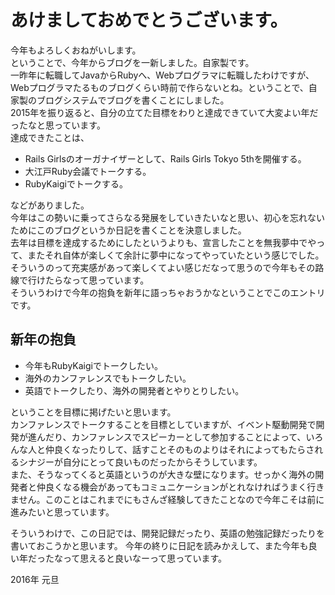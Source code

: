 # あけましておめでとうございます。

今年もよろしくおねがいします。  
ということで、今年からブログを一新しました。自家製です。  
一昨年に転職してJavaからRubyへ、Webプログラマに転職したわけですが、Webプログラマたるものブログくらい時前で作らないとね。ということで、自家製のブログシステムでブログを書くことにしました。  
2015年を振り返ると、自分の立てた目標をわりと達成できていて大変よい年だったなと思っています。  
達成できたことは、

* Rails Girlsのオーガナイザーとして、Rails Girls Tokyo 5thを開催する。
* 大江戸Ruby会議でトークする。
* RubyKaigiでトークする。

などがありました。  
今年はこの勢いに乗ってさらなる発展をしていきたいなと思い、初心を忘れないためにこのブログというか日記を書くことを決意しました。  
去年は目標を達成するためにしたというよりも、宣言したことを無我夢中でやって、またそれ自体が楽しくて余計に夢中になってやっていたという感じでした。  
そういうのって充実感があって楽しくてよい感じだなって思うので今年もその路線で行けたらなって思っています。  
そういうわけで今年の抱負を新年に語っちゃおうかなということでこのエントリです。

## 新年の抱負
* 今年もRubyKaigiでトークしたい。
* 海外のカンファレンスでもトークしたい。
* 英語でトークしたり、海外の開発者とやりとりしたい。

ということを目標に掲げたいと思います。  
カンファレンスでトークすることを目標としていますが、イベント駆動開発で開発が進んだり、カンファレンスでスピーカーとして参加することによって、いろんな人と仲良くなったりして、話すことそのものよりはそれによってもたらされるシナジーが自分にとって良いものだったからそうしています。  
また、そうなってくると英語というのが大きな壁になります。せっかく海外の開発者と仲良くなる機会があってもコミュニケーションがとれなければうまく行きません。このことはこれまでにもさんざ経験してきたことなので今年こそは前に進みたいと思っています。

そういうわけで、この日記では、開発記録だったり、英語の勉強記録だったりを書いておこうかと思います。
今年の終りに日記を読みかえして、また今年も良い年だったなって思えると良いなーって思っています。

2016年 元旦
